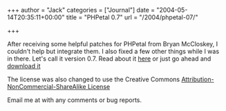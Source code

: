 +++
author = "Jack"
categories = ["Journal"]
date = "2004-05-14T20:35:11+00:00"
title = "PHPetal 0.7"
url = "/2004/phpetal-07/"

+++

After receiving some helpful patches for PHPetal from Bryan McCloskey, I couldn't help but integrate them. I also fixed a few other things while I was in there. Let's call it version 0.7. Read about it [here][1] or just go ahead and [download it][2]

The license was also changed to use the Creative Commons [Attribution-NonCommercial-ShareAlike License][3]

Email me at [][4] with any comments or bug reports.

 [1]: https://jackbaty.com/apps/phpetal/
 [2]: https://www.jackbaty.com/downloads/phpetal/phpetal-0.7.tgz
 [3]: http://creativecommons.org/licenses/by-nc-sa/1.0/
 [4]: mailto:jbaty@fusionary.com